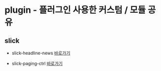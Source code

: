 # plugin - 플러그인 사용한 커스텀 / 모듈 공유


## slick
- slick-headline-news 
[바로가기](https://masstige-publishing.github.io/plugin/slick/slick-headline-news.html)


- slick-paging-ctrl 
[바로가기](https://masstige-publishing.github.io/plugin/slick/slick-paging-ctrl.html)

